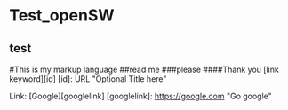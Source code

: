 Test_openSW
===========
test
----
#This is my markup language
##read me
###please
####Thank you
[link keyword][id]
[id]: URL "Optional Title here"

Link: [Google][googlelink]
[googlelink]:  https://google.com "Go google"
